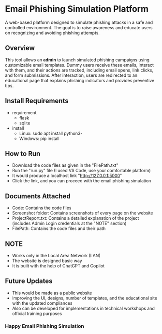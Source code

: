 # Email Phishing Simulation Platform

A web-based platform designed to simulate phishing attacks in a safe and controlled environment. The goal is to raise awareness and educate users on recognizing and avoiding phishing attempts.

## Overview

This tool allows an **admin** to launch simulated phishing campaigns using customizable email templates. Dummy users receive these emails, interact with them, and their actions are tracked, including email opens, link clicks, and form submissions. After interaction, users are redirected to an educational page that explains phishing indicators and provides preventive tips.

## Install Requirements

- requirement
     - flask
     - sqlite
- install
  - Linux: sudo apt install python3-<requirement>
  - Windows: pip install <requirement>

## How to Run

- Download the code files as given in the "FilePath.txt"
- Run the "run.py" file (I used VS Code, use your comfortable platform)
- It would produce a localhost link "http://127.0.0.1:5000"
- Click the link, and you can proceed with the email phishing simulation

## Documents Attached

- Code: Contains the code files
- Screenshot folder: Contains screenshots of every page on the website
- ProjectReport.txt: Contains a detailed explanation of the project (includes Admin Login credentials at the "NOTE" section)
- FilePath: Contains the code files and their path

## NOTE

- Works only in the Local Area Network (LAN)
- The website is designed basic way
- It is built with the help of ChatGPT and Copilot

## Future Updates

- This would be made as a public website
- Improving the UI, designs, number of templates, and the educational site with the updated compliances
- Also can be developed for implementations in technical workshops and official training purposes

### Happy Email Phishing Simulation
